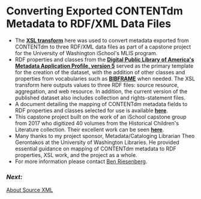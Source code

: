 # Converting Exported CONTENTdm Metadata to RDF/XML Data Files 
- The **[XSL transform](Cdm2RdfXml.xsl)** here was used to convert metadata exported from CONTENTdm to three RDF/XML data files as part of a capstone project for the University of Washington iSchool's MLIS program.  
- RDF properties and classes from the **[Digital Public Library of America's](https://dp.la/) [Metadata Application Profile, version 5](https://pro.dp.la/hubs/metadata-application-profile)** served as the primary template for the creation of the dataset, with the addition of other classes and properties from vocabularies such as **[BIBFRAME](https://www.loc.gov/bibframe/)** when needed. The XSL transform here outputs values to three RDF files: source resource, aggregation, and web resource. In addition, the current version of the published dataset also includes collection and rights-statement files. 
- A document detailing the mapping of CONTENTdm metadata fields to RDF properties and classes selected for use is available **[here](https://docs.google.com/spreadsheets/d/1Pax7Z1V5FjiuATyD0Cv1RY24w4TKs3s7oQmEwMSy8aA/edit?usp=sharing)**.
- This capstone project built on the work of an iSchool capstone group from 2017 who digitized 40 volumes from the Historical Children's Literature collection. Their excellent work can be seen **[here](http://viclit.omeka.net/)**.
- Many thanks to my project sponsor, Metadata/Cataloging Librarian Theo Gerontakos at the University of Washington Libraries. He provided essential guidance on mapping of CONTENTdm metadata to RDF properties, XSL work, and the project as a whole.
- For more information please contact [Ben Riesenberg](mailto:ries07@uw.edu).

### _Next:_
[About Source XML](SourceXML_Details.md)

